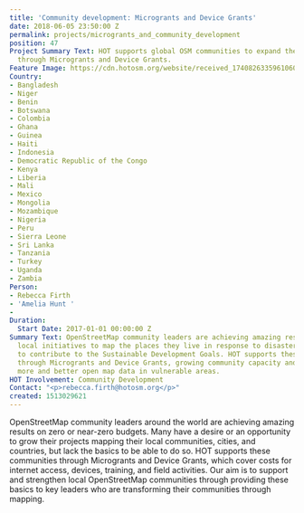 ```yaml
---
title: 'Community development: Microgrants and Device Grants'
date: 2018-06-05 23:50:00 Z
permalink: projects/microgrants_and_community_development
position: 47
Project Summary Text: HOT supports global OSM communities to expand their local projects
  through Microgrants and Device Grants.
Feature Image: https://cdn.hotosm.org/website/received_1740826335961060.jpeg
Country:
- Bangladesh
- Niger
- Benin
- Botswana
- Colombia
- Ghana
- Guinea
- Haiti
- Indonesia
- Democratic Republic of the Congo
- Kenya
- Liberia
- Mali
- Mexico
- Mongolia
- Mozambique
- Nigeria
- Peru
- Sierra Leone
- Sri Lanka
- Tanzania
- Turkey
- Uganda
- Zambia
Person:
- Rebecca Firth
- 'Amelia Hunt '
- 
Duration:
  Start Date: 2017-01-01 00:00:00 Z
Summary Text: OpenStreetMap community leaders are achieving amazing results leading
  local initiatives to map the places they live in response to disaster risks, and
  to contribute to the Sustainable Development Goals. HOT supports these projects
  through Microgrants and Device Grants, growing community capacity and encouraging
  more and better open map data in vulnerable areas.
HOT Involvement: Community Development
Contact: "<p>rebecca.firth@hotosm.org</p>"
created: 1513029621
---
```


OpenStreetMap community leaders around the world are achieving amazing results on zero or near-zero budgets. Many have a desire or an opportunity to grow their projects mapping their local communities, cities, and countries, but lack the basics to be able to do so. HOT supports these communities through Microgrants and Device Grants, which cover costs for internet access, devices, training, and field activities. Our aim is to support and strengthen local OpenStreetMap communities through providing these basics to key leaders who are transforming their communities through mapping.